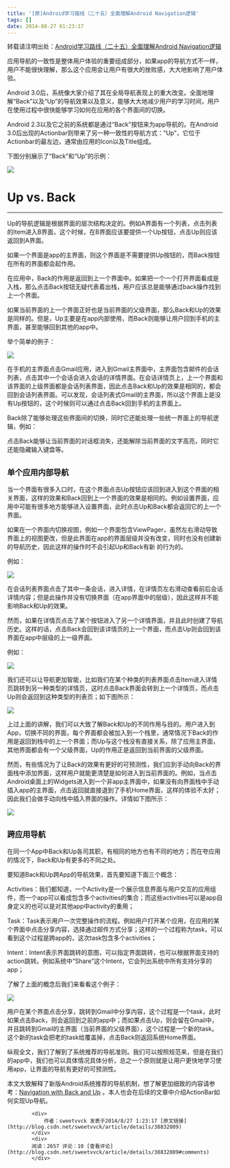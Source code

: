 ```yaml
---
title: '[原]Android学习路线（二十五）全面理解Android Navigation逻辑'
tags: []
date: 2014-08-27 01:23:17
---
```


<span style="font-size:14px"></span>

<span style="font-size:14px">转载请注明出处：[Android学习路线（二十五）全面理解Android Navigation逻辑](http://blog.csdn.net/sweetvvck/article/details/38832809)</span>

<span style="font-size:14px">应用导航的一致性是整体用户体验的重要组成部分，如果app的导航方式不一样，用户不能很快理解，那么这个应用会让用户有很大的挫败感，大大地影响了用户体验。</span>

<span style="font-size:14px">Android 3.0后，系统像大家介绍了其在全局导航表现上的重大改变。全面地理解“Back”以及“Up”的导航效果以及意义，能够大大地减少用户的学习时间，用户在使用过程中很快能够学习如何在应用的各个界面间的切换。</span>

<span style="font-size:14px">Android 2.3以及它之前的系统都是通过“Back”按钮来为app导航的。在Android 3.0后出现的Actionbar则带来了另一种一致性的导航方式：“Up”，它位于Actionbar的最左边，通常由应用的Icon以及Title组成。</span>

<span style="font-size:14px">下图分别展示了“Back”和“Up”的示例：</span>

<span style="font-size:14px">![](http://img.blog.csdn.net/20140826002202399?watermark/2/text/aHR0cDovL2Jsb2cuY3Nkbi5uZXQvc3dlZXR2dmNr/font/5a6L5L2T/fontsize/400/fill/I0JBQkFCMA==/dissolve/70/gravity/SouthEast)

</span>

# Up vs. Back

* * *

<span style="font-size:14px">Up的导航逻辑是根据界面的层次结构决定的。例如A界面有一个列表，点击列表的Item进入B界面，这个时候，在B界面应该要提供一个Up按钮，点击Up则应该返回到A界面。</span>

<span style="font-size:14px">如果一个界面是app的主界面，则这个界面是不需要提供Up按钮的，而Back按钮在所有的界面都会起作用。</span>

<span style="font-size:14px">在应用中，Back的作用是返回到上一个界面中。如果把一个一个打开界面看成是入栈，那么点击Back按钮无疑代表着出栈，用户应该总是能够通过back操作找到上一个界面。</span>

<span style="font-size:14px">如果当前界面的上一个界面正好也是当前界面的父级界面，那么Back和Up的效果是同样的。但是，Up主要是在app内部使用，而Back则能够让用户回到手机的主界面，甚至能够回到其他的app中。</span>

<span style="font-size:14px">举个简单的例子：</span>

<span style="font-size:14px">![](http://img.blog.csdn.net/20140826003932624?watermark/2/text/aHR0cDovL2Jsb2cuY3Nkbi5uZXQvc3dlZXR2dmNr/font/5a6L5L2T/fontsize/400/fill/I0JBQkFCMA==/dissolve/70/gravity/SouthEast)

</span>

<span style="font-size:14px">在手机的主界面点击Gmail应用，进入到Gmail主界面中，主界面包含邮件的会话列表，点击其中一个会话会进入会话的详情界面。在会话详情页上，上一个界面和该界面的上级界面都是会话列表界面，因此点击Back和Up的效果是相同的，都会回到会话列表界面。可以发现，会话列表式Gmail的主界面，所以这个界面上是没有Up按钮的，这个时候则可以通过点击Back回到手机的主界面上。</span>

<span style="font-size:14px">Back除了能够处理这些界面间的切换，同时它还能处理一些统一界面上的导航逻辑，例如：</span>

<span style="font-size:14px">点击Back能够让当前界面的对话框消失，还能解除当前界面的文字高亮，同时它还能隐藏输入键盘等。</span>

## <span style="font-size:18px">单个应用内部导航</span>

<span style="font-size:14px">当一个界面有很多入口时，在这个界面点击Up按钮应该回到进入到这个界面的相关界面，这样的效果和Back回到上一个界面的效果是相同的。例如设置界面，应用中可能有很多地方能够进入设置界面，此时点击Up和Back都会返回它的上一个界面。</span>

<span style="font-size:14px">如果在一个界面内切换视图，例如一个界面包含ViewPager，虽然左右滑动导致界面上的视图更改，但是此界面在app的界面层级并没有改变，同时也没有创建新的导航历史，因此这样的操作时不会引起Up和Back有新 的行为的。</span>

<span style="font-size:14px">例如：</span>

<span style="font-size:14px">![](http://img.blog.csdn.net/20140826010627726?watermark/2/text/aHR0cDovL2Jsb2cuY3Nkbi5uZXQvc3dlZXR2dmNr/font/5a6L5L2T/fontsize/400/fill/I0JBQkFCMA==/dissolve/70/gravity/SouthEast)

</span>

<span style="font-size:14px">在会话列表界面点击了其中一条会话，进入详情，在详情页左右滑动查看前后会话详情内容；但是此操作并没有切换界面（在app界面中的层级），因此这样并不能影响Back和Up的效果。</span>

<span style="font-size:14px">然而，如果在详情页点击了某个按钮进入了另一个详情界面，并且此时创建了导航历史。这样的话，点击Back会回到该详情页的上一个界面，而点击Up则会回到该界面在app中层级的上一级界面。</span>

<span style="font-size:14px">例如：</span>

<span style="font-size:14px">![](http://img.blog.csdn.net/20140826011742859?watermark/2/text/aHR0cDovL2Jsb2cuY3Nkbi5uZXQvc3dlZXR2dmNr/font/5a6L5L2T/fontsize/400/fill/I0JBQkFCMA==/dissolve/70/gravity/SouthEast)

</span>

<span style="font-size:14px">我们还可以让导航更加智能，比如我们在某个种类的列表界面点击Item进入详情页跳转到另一种类型的详情页，这时点击Back界面会转到上一个详情页，而点击Up则会返回到这种类型的列表页；如下图所示：</span>

<span style="font-size:14px">![](http://img.blog.csdn.net/20140827003353545?watermark/2/text/aHR0cDovL2Jsb2cuY3Nkbi5uZXQvc3dlZXR2dmNr/font/5a6L5L2T/fontsize/400/fill/I0JBQkFCMA==/dissolve/70/gravity/SouthEast)

</span>

<span style="font-size:14px">上过上面的讲解，我们可以大致了解Back和Up的不同作用与目的。用户进入到App，切换不同的界面，每个界面都会被加入到一个栈里，通常情况下Back的作用是返回到栈中的上一个界面；而Up与这个栈没有直接关系，除了应用主界面，其他界面都会有一个父级界面，Up的作用正是返回到当前界面的父级界面。</span>

<span style="font-size:14px">

</span>

<span style="font-size:14px">然而，有些情况为了让Back的效果有更好的可预测性，我们应到手动向Back的界面栈中添加界面，这样用户就能更清楚是如何进入到当前界面的。例如，当点击Android桌面上的Widgets进入到一个非app主界面中，如果没有向界面栈中手动插入app的主界面，点击返回就直接退到了手机Home界面，这样的体验不太好；因此我们会做手动向栈中插入界面的操作。详情如下图所示：</span>

<span style="font-size:14px">![](http://img.blog.csdn.net/20140827004907843?watermark/2/text/aHR0cDovL2Jsb2cuY3Nkbi5uZXQvc3dlZXR2dmNr/font/5a6L5L2T/fontsize/400/fill/I0JBQkFCMA==/dissolve/70/gravity/SouthEast)

</span>

## **<span style="font-size:18px">跨应用导航</span>**

<span style="font-size:14px">在同一个App中Back和Up各司其职，有相同的地方也有不同的地方；而在夸应用的情况下，Back和Up有更多的不同之处。</span>

<span style="font-size:14px">要知道Back和Up跨App的导航效果，首先要知道下面三个概念：</span>

<span style="font-size:14px">Activities：我们都知道，一个Activity是一个展示信息界面与用户交互的应用组件，而一个app可以看成包含多个activities的集合；而这些activities可以是app自身定义的也可以是对其他app中activity的重用；</span>

<span style="font-size:14px">Task：Task表示用户一次完整操作的流程。例如用户打开某个应用，在应用的某个界面中点击分享内容，选择通过邮件方式分享；这样的一个过程称为task，可以看到这个过程是跨app的，这次task包含多个activities；</span>

<span style="font-size:14px">Intent：Intent表示界面跳转的意图，可以指定界面跳转，也可以根据界面支持的action跳转。例如系统中“Share”这个Intent，它会列出系统中所有支持分享的app；</span>

<span style="font-size:14px">了解了上面的概念后我们来看看这个例子：</span>

<span style="font-size:14px">![](http://img.blog.csdn.net/20140827011051401?watermark/2/text/aHR0cDovL2Jsb2cuY3Nkbi5uZXQvc3dlZXR2dmNr/font/5a6L5L2T/fontsize/400/fill/I0JBQkFCMA==/dissolve/70/gravity/SouthEast)

</span>

<span style="font-size:14px">用户在某个界面点击分享，跳转到Gmail中分享内容，这个过程是一个task，此时如果点击Back，则会返回到之前的app中；而如果点击Up，则会留在Gmail中，并且跳转到Gmail的主界面（当前界面的父级界面），这个过程是一个新的task。这个新的task会把老的task给覆盖掉，点击Back则返回系统Home界面。</span>

<span style="font-size:14px">

</span>

<span style="font-size:14px">纵观全文，我们了解到了系统推荐的导航准则。我们可以按照规范来，但是在我们的app中，我们也可以具体情况具体分析，总之一个原则就是让用户更快地学习使用app，让界面的导航有更好的可预测性。</span>

<span style="font-size:14px">本文大致解释了新版Android系统推荐的导航机制，想了解更加细致的内容请参考：[Navigation with Back and Up](http://developer.android.com/design/patterns/navigation.html)&nbsp;。本人也会在后续的文章中介绍ActionBar如何实现Up导航。</span>

<span style="font-size:14px">

</span>

<span style="font-size:14px">

</span>

            <div>
                作者：sweetvvck 发表于2014/8/27 1:23:17 [原文链接](http://blog.csdn.net/sweetvvck/article/details/38832809)
            </div>
            <div>
            阅读：2657 评论：10 [查看评论](http://blog.csdn.net/sweetvvck/article/details/38832809#comments)
            </div>